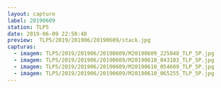 ```yaml
---
layout: capture
label: 20190609
station: TLP5
date: 2019-06-09 22:50:48
preview:  TLP5/2019/201906/20190609/stack.jpg
capturas:
  - imagem: TLP5/2019/201906/20190609/M20190609_225048_TLP_5P.jpg
  - imagem: TLP5/2019/201906/20190609/M20190610_043103_TLP_5P.jpg
  - imagem: TLP5/2019/201906/20190609/M20190610_054609_TLP_5P.jpg
  - imagem: TLP5/2019/201906/20190609/M20190610_065255_TLP_5P.jpg
---
```

